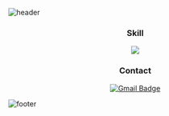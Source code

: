 ![header](https://capsule-render.vercel.app/api?type=waving&color=timeAuto&height=200&section=header&text=yeoularu&fontSize=36&fontAlignY=35)

<div align="center">

### Skill

![](https://img.shields.io/badge/Javascript-F7DF1E?style=flat-square&logo=javascript&logoColor=black)

### Contact

[![Gmail Badge](https://img.shields.io/badge/Gmail-d14836?style=flat-square&logo=Gmail&logoColor=white&link=mailto:yeoularu@gmail.com)](mailto:yeoularu@gmail.com)

</div>

![footer](https://capsule-render.vercel.app/api?type=waving&color=timeAuto&height=90&section=footer&text=&fontSize=30&fontAlignY=80)
